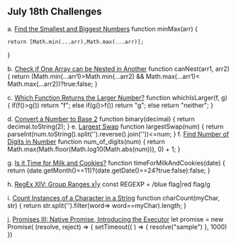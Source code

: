 July 18th Challenges
---------------------
a. [ Find the Smallest and Biggest Numbers](https://edabit.com/challenge/Q3n42rEWanZSTmsJm)
function minMax(arr) {
	
	return [Math.min(...arr),Math.max(...arr)];
}

b. [Check if One Array can be Nested in Another](https://edabit.com/challenge/Gpy2qSFnfhGJnWMMj)
function canNest(arr1, arr2) {
	return (Math.min(...arr1)>Math.min(...arr2) && Math.max(...arr1)< Math.max(...arr2))?true:false;
}

c. [Which Function Returns the Larger Number?](https://edabit.com/challenge/o7TwicAHWuMkjbDqQ)
function whichIsLarger(f, g) {
	if(f()>g()) return "f";
	else if(g()>f()) return "g";
	else return "neither";
}

d. [Convert a Number to Base 2](https://edabit.com/challenge/3kcrnpHk7krNZdnKK)
function binary(decimal) {
	return decimal.toString(2);
}
e. [Largest Swap](https://edabit.com/challenge/hD3euqPHM82Cbr7R8)
function largestSwap(num) {
	return parseInt(num.toString().split('').reverse().join(''))<=num;
}
f. [Find Number of Digits in Number]( https://edabit.com/challenge/yFJzLfYghz7ZtsyAN)
function num_of_digits(num) {
	 return Math.max(Math.floor(Math.log10(Math.abs(num))), 0) + 1;
}

g. [Is it Time for Milk and Cookies?](https://edabit.com/challenge/hPWnaSckJke5FXNEH)
function timeForMilkAndCookies(date) {
	return (date.getMonth()==11)?(date.getDate()==24?true:false):false;
}

h. [RegEx XIV: Group Ranges x|y]([https://edabit.com/challenge/7KbZc8QvzqrJPaE6Q)
const REGEXP = /blue flag|red flag/g

i. [Count Instances of a Character in a String](https://edabit.com/challenge/kbFhwaDyrd79JrgeB)
function charCount(myChar, str) {
	return str.split('').filter(word=> word==myChar).length;
}

j. [Promises III: Native Promise, Introducing the Executor](https://edabit.com/challenge/8kTQqoWYQXRsKuYEf)
let promise = new Promise( (resolve, reject) => {
  setTimeout(( ) => {
     resolve("sample")
  }, 1000)
})
